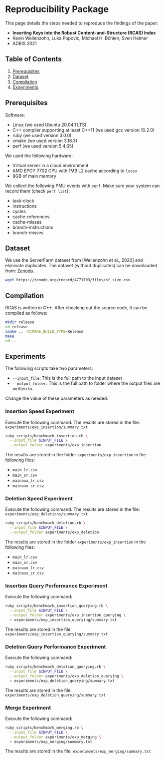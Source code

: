 # Reproducibility Package

This page details the steps needed to reproduce the findings of the paper:

- **Inserting Keys into the Robust Content-and-Structure (RCAS) Index**
- Kevin Wellenzohn, Luka Popovic, Michael H. Böhlen, Sven Helmer
- ADBIS 2021


## Table of Contents

1. [Prerequisites](#prerequisites)
2. [Dataset](#dataset)
3. [Compilation](#compilation)
4. [Experiments](#experiments)


## Prerequisites

Software:
- Linux (we used Ubuntu 20.04.1 LTS)
- C++ compiler supporting at least C++11 (we used gcc version 10.2.0)
- ruby (we used version 3.0.0)
- cmake (we used version 3.16.3)
- perf (we used version 5.4.65)

We used the following hardware:
- Virtual server in a cloud environment
- AMD EPCY 7702 CPU with 1MB L2 cache according to `lscpu`
- 8GB of main memory

We collect the following PMU events with `perf`. Make sure your system can
record them (check `perf list`):
- task-clock
- instructions
- cycles
- cache-references
- cache-misses
- branch-instructions
- branch-misses


## Dataset

We use the ServerFarm dataset from [Wellenzohn et al., 2020] and eliminate
duplicates. The dataset (without duplicates) can be downloaded from:
[Zenodo](https://zenodo.org/record/4771703).

```bash
wget https://zenodo.org/record/4771703/files/sf_size.csv
```


## Compilation

RCAS is written in C++. After checking out the source code, it can be compiled
as follows:

```bash
mkdir release
cd release
cmake .. -DCMAKE_BUILD_TYPE=Release
make
cd ..
```


## Experiments

The following scripts take two parameters:

- `--input_file`: This is the full path to the input dataset
- `--output_folder`: This is the full path to folder where the output files are
  written to.

Change the value of these parameters as needed.


### Insertion Speed Experiment

Execute the following command. The results are stored in the file:
`experiments/exp_insertion/summary.txt`

```bash
ruby scripts/benchmark_insertion.rb \
  --input_file $INPUT_FILE \
  --output_folder experiments/exp_insertion
```

The results are stored in the folder `experiments/exp_insertion` in the
following files:

- `main_lr.csv`
- `main_sr.csv`
- `mainaux_lr.csv`
- `mainaux_sr.csv`


### Deletion Speed Experiment

Execute the following command. The results are stored in the file:
`experiments/exp_deletions/summary.txt`

```bash
ruby scripts/benchmark_deletion.rb \
  --input_file $INPUT_FILE \
  --output_folder experiments/exp_deletion
```

The results are stored in the folder `experiments/exp_insertion` in the
following files:

- `main_lr.csv`
- `main_sr.csv`
- `mainaux_lr.csv`
- `mainaux_sr.csv`




### Insertion Query Performance Experiment

Execute the following command:

```bash
ruby scripts/benchmark_insertion_querying.rb \
  --input_file $INPUT_FILE \
  --output_folder experiments/exp_insertion_querying \
  > experiments/exp_insertion_querying/summary.txt
```

The results are stored in the file: `experiments/exp_insertion_querying/summary.txt`


### Deletion Query Performance Experiment

Execute the following command:

```bash
ruby scripts/benchmark_deletion_querying.rb \
  --input_file $INPUT_FILE \
  --output_folder experiments/exp_deletion_querying \
  > experiments/exp_deletion_querying/summary.txt
```

The results are stored in the file: `experiments/exp_deletion_querying/summary.txt`


### Merge Experiment

Execute the following command:

```bash
ruby scripts/benchmark_merging.rb \
  --input_file $INPUT_FILE \
  --output_folder experiments/exp_merging \
  > experiments/exp_merging/summary.txt
```

The results are stored in the file: `experiments/exp_merging/summary.txt`
